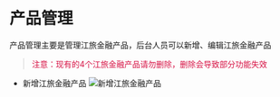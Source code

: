 # 产品管理
产品管理主要是管理江旅金融产品，后台人员可以新增、编辑江旅金融产品 
> <font color=#d71345>注意：现有的4个江旅金融产品请勿删除，删除会导致部分功能失效</font>

* 新增江旅金融产品
![新增江旅金融产品](https://raw.githubusercontent.com/atlanteem/user_manual_admin/master/lvyoto/files/江旅金融产品.gif)
